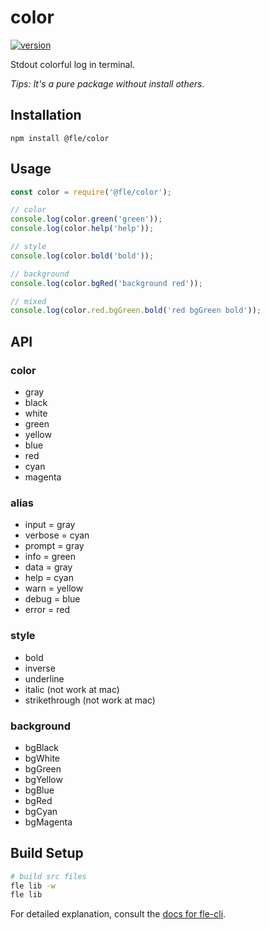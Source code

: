 # color

[![version](https://img.shields.io/npm/v/@fle/color.svg)](https://www.npmjs.org/package/@fle/color)

Stdout colorful log in terminal.

*Tips: It's a pure package without install others.*

## Installation

```console
npm install @fle/color
```

## Usage

```js
const color = require('@fle/color');

// color
console.log(color.green('green'));
console.log(color.help('help'));

// style
console.log(color.bold('bold'));

// background
console.log(color.bgRed('background red'));

// mixed
console.log(color.red.bgGreen.bold('red bgGreen bold'));
```

## API

### color

* gray
* black
* white
* green
* yellow
* blue
* red
* cyan
* magenta

### alias

* input = gray
* verbose = cyan
* prompt = gray
* info = green
* data = gray
* help = cyan
* warn = yellow
* debug = blue
* error = red

### style

* bold
* inverse
* underline
* italic (not work at mac)
* strikethrough (not work at mac)

### background

* bgBlack
* bgWhite
* bgGreen
* bgYellow
* bgBlue
* bgRed
* bgCyan
* bgMagenta

## Build Setup

``` bash
# build src files
fle lib -w
fle lib
```

For detailed explanation, consult the [docs for fle-cli](https://www.npmjs.com/package/fle-cli).
